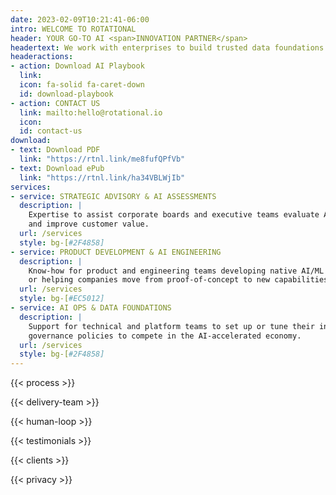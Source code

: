 ```yaml
---
date: 2023-02-09T10:21:41-06:00
intro: WELCOME TO ROTATIONAL
header: YOUR GO-TO AI <span>INNOVATION PARTNER</span>
headertext: We work with enterprises to build trusted data foundations and AI solutions for sustainable business impact.
headeractions:
- action: Download AI Playbook
  link:
  icon: fa-solid fa-caret-down
  id: download-playbook
- action: CONTACT US
  link: mailto:hello@rotational.io
  icon:
  id: contact-us
download:
- text: Download PDF
  link: "https://rtnl.link/me8fufQPfVb"
- text: Download ePub
  link: "https://rtnl.link/ha34VBLWjIb"
services:
- service: STRATEGIC ADVISORY & AI ASSESSMENTS
  description: | 
    Expertise to assist corporate boards and executive teams evaluate AI/ML investments that enhance efficiency, accelerate decision-making, 
    and improve customer value.
  url: /services
  style: bg-[#2F4858]
- service: PRODUCT DEVELOPMENT & AI ENGINEERING
  description: | 
    Know-how for product and engineering teams developing native AI/ML applications, enhancing existing products, 
    or helping companies move from proof-of-concept to new capabilities.
  url: /services
  style: bg-[#EC5012]
- service: AI OPS & DATA FOUNDATIONS
  description: | 
    Support for technical and platform teams to set up or tune their infrastructure, processes, data pipelines and 
    governance policies to compete in the AI-accelerated economy.
  url: /services
  style: bg-[#2F4858]
---
```


<!-- Edit copy in data/en/process.yml -->
{{< process >}}

<!-- Edit copy in data/en/delivery_team.yml -->
{{< delivery-team >}}

<!-- Edit copy in data/en/humanloop.yml -->
{{< human-loop >}}

<!-- Edit and add testimonials in data/en/testimonials.yml -->
{{< testimonials >}}

<!-- Edit and add clients in data/en/clients.yml -->
{{< clients >}}

{{< privacy >}}

<!-- NOTE: Recent Rotations is part of the template and is added after the content -->
